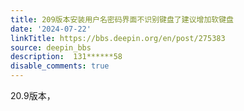 ```yaml
---
title: 209版本安装用户名密码界面不识别键盘了建议增加软键盘
date: '2024-07-22'
linkTitle: https://bbs.deepin.org/en/post/275383
source: deepin_bbs
description:  131******58 
disable_comments: true
---
```

20.9版本，

